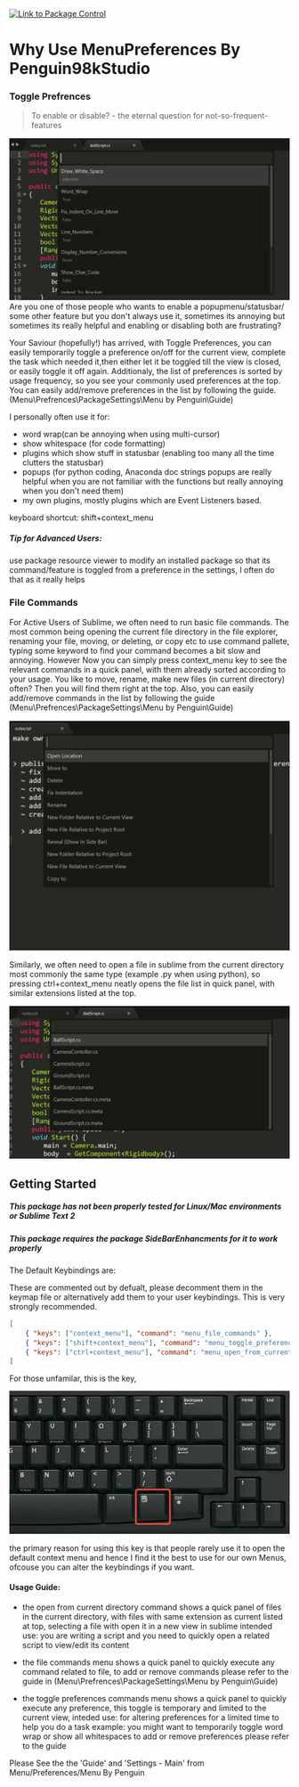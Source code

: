 [![Link to Package Control](https://packagecontrol.io/packages/MenuPreferences)](https://packagecontrol.io/packages/MenuPreferences)

# Why Use MenuPreferences By Penguin98kStudio

### Toggle Prefrences

> To enable or disable? - the eternal question for not-so-frequent-features

![Toggle Preferences Example](toggle-example.png)
Are you one of those people who wants to enable a popupmenu/statusbar/
some other feature but you don't always use it,
sometimes its annoying but sometimes its really helpful and
enabling or disabling both are frustrating?

Your Saviour (hopefully!) has arrived, with Toggle Preferences,
you can easily temporarily toggle a preference on/off for the current view,
complete the task which needed it,then either let it be toggled till the view
is closed, or easily toggle it off again. Additionaly, the list of preferences
is sorted by usage frequency, so you see your commonly used preferences at the
top. You can easily add/remove preferences in the list by following the guide.
(Menu\Prefrences\PackageSettings\Menu by Penguin\Guide)

I personally often use it for:
- word wrap(can be annoying when using multi-cursor)
- show whitespace (for code formatting)
- plugins which show stuff in statusbar
(enabling too many all the time clutters the statusbar)
- popups (for python coding, Anaconda doc strings popups are really helpful
	when you are not familiar with the functions but really annoying when you
	don't need them)
- my own plugins, mostly plugins which are Event Listeners based.

keyboard shortcut: shift+context_menu

##### Tip for Advanced Users:
use package resource viewer to modify an installed package
so that its command/feature is toggled from a preference
in the settings, I often do that as it really helps

### File Commands
For Active Users of Sublime, we often need to run basic file commands.
The most common being opening the current file directory in the file explorer,
renaming your file, moving, or deleting, or copy etc
to use command pallete, typing some keyword to find your command becomes a bit
slow and annoying. However Now you can simply press context_menu key to see the
relevant commands in a quick panel, with them already sorted according to your
usage. You like to move, rename, make new files (in current directory) often?
Then you will find them right at the top. Also, you can easily add/remove
commands in the list by following the guide
(Menu\Prefrences\PackageSettings\Menu by Penguin\Guide)

![File Commands Example](commands-example.png)

Similarly, we often need to open a file in sublime from the current directory
most commonly the same type (example .py when using python), so pressing
ctrl+context_menu neatly opens the file list in quick panel,
with similar extensions listed at the top.

![Open File Example](open-example.png)

## Getting Started

##### This package has not been properly tested for Linux/Mac environments or Sublime Text 2
##### This package requires the package SideBarEnhancments for it to work properly

The Default Keybindings are:

These are commented out by defualt, please decomment them in the keymap file or alternatively add them to your user keybindings.
This is very strongly recommended.
```json
[
	{ "keys": ["context_menu"], "command": "menu_file_commands" },
	{ "keys": ["shift+context_menu"], "command": "menu_toggle_preferences"	},
	{ "keys": ["ctrl+context_menu"], "command": "menu_open_from_current_dir" },
]
```
For those unfamilar, this is the key,

![Context Menu Key Image](menu-key-keyboard.png)

the primary reason for using this key is that people rarely use it to open
the default context menu and hence I find it the best to use for our own Menus,
ofcouse you can alter the keybindings if you want.

#### Usage Guide:

- the open from current directory command shows a quick panel of files in the
current directory, with files with same extension as current listed at top,
selecting a file with open it in a new view in sublime
intended use: you are writing a script and you need to quickly open a
related script to view/edit its content

- the file commands menu shows a quick panel to quickly execute any command
related to file,
to add or remove commands please refer to the guide in
(Menu\Prefrences\PackageSettings\Menu by Penguin\Guide)

- the toggle preferences commands menu shows a quick panel to quickly execute
any preference, this toggle is temporary and limited to the current view,
inteded use: for altering preferences for a limited time to help you do a task
example: you might want to temporarily toggle word wrap or show all whitespaces
to add or remove preferences please refer to the guide

Please See the the 'Guide' and 'Settings - Main'
from Menu/Preferences/Menu By Penguin
